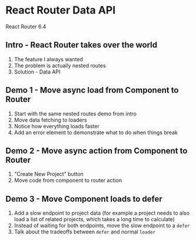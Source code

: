 # React Router Data API

React Router 6.4


## Intro - React Router takes over the world
1. The feature I always wanted
2. The problem is actually nested routes
3. Solution - Data API


## Demo 1 - Move async load from Component to Router
1. Start with the same nested routes demo from intro
2. Move data fetching to loaders
3. Notice how everything loads faster
4. Add an error element to demonstrate what to do when things break


## Demo 2 - Move async action from Component to Router
1. "Create New Project" button
2. Move code from component to router action


## Demo 3 - Move Component loads to defer
1. Add a slow endpoint to project data (for example a project needs to also load a list of related projects, which takes a long time to calculate)
2. Instead of waiting for both endpoints, move the slow endpoint to a `defer`
3. Talk about the tradeoffs between `defer` and normal `loader`
